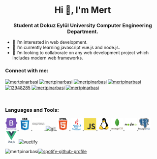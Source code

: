 <h1 align="center">Hi 👋, I'm Mert</h1>
<h3 align="center">Student at Dokuz Eylül University Computer Engineering Department.</h3>


- 👀 I’m interested in web development.
- 🌱 I’m currently learning javascript vue.js and node.js.
- 💞️ I’m looking to collaborate on any web development project which includes modern web frameworks.

<h3 align="left">Connect with me:</h3>
<p align="left">
<a href="https://linkedin.com/in/mertpinarbasi" target="blank"><img align="center" src="https://raw.githubusercontent.com/rahuldkjain/github-profile-readme-generator/master/src/images/icons/Social/linked-in-alt.svg" alt="mertpinarbasi" height="30" width="40" /></a>
<a href="https://twitter.com/mertpinarbasi" target="blank"><img align="center" src="https://raw.githubusercontent.com/rahuldkjain/github-profile-readme-generator/master/src/images/icons/Social/twitter.svg" alt="mertpinarbasi" height="30" width="40" /></a>
 <a href="https://open.spotify.com/user/11171872961?si=f2b04054498143b3" target="blank"><img align="center" src="https://raw.githubusercontent.com/peterthehan/peterthehan/6e7ac61e2a595a9687945b1ffbbf584d83aafbcb/assets/spotify.svg" alt="mertpinarbasi" height="30" width="40" /></a>
 <a href="https://steamcommunity.com/id/xplo1tt" target="blank"><img align="center" src="https://upload.wikimedia.org/wikipedia/commons/thumb/c/c6/Breezeicons-apps-48-steam.svg/72px-Breezeicons-apps-48-steam.svg.png" alt="mertpinarbasi" height="30" width="30" /></a>
<a href="https://stackoverflow.com/users/12948285" target="blank"><img align="center" src="https://raw.githubusercontent.com/rahuldkjain/github-profile-readme-generator/master/src/images/icons/Social/stack-overflow.svg" alt="12948285" height="30" width="40" /></a>
<a href="https://www.leetcode.com/mertpinarbasi" target="blank"><img align="center" src="https://raw.githubusercontent.com/rahuldkjain/github-profile-readme-generator/master/src/images/icons/Social/leet-code.svg" alt="mertpinarbasi" height="30" width="40" /></a>
 <a href="https://dev.to/mertpinarbasi" target="blank"><img align="center" src="https://raw.githubusercontent.com/rahuldkjain/github-profile-readme-generator/master/src/images/icons/Social/devto.svg" alt="mertpinarbasi" height="30" width="40" /></a>
</p>





<br />
 




<h3 align="left">Languages and Tools:</h3>
<p align="left"> <a href="https://getbootstrap.com" target="_blank" rel="noreferrer"> <img src="https://raw.githubusercontent.com/devicons/devicon/master/icons/bootstrap/bootstrap-plain-wordmark.svg" alt="bootstrap" width="40" height="40"/> </a> <a href="https://www.w3schools.com/css/" target="_blank" rel="noreferrer"> <img src="https://raw.githubusercontent.com/devicons/devicon/master/icons/css3/css3-original-wordmark.svg" alt="css3" width="40" height="40"/> </a> <a href="https://expressjs.com" target="_blank" rel="noreferrer"> <img src="https://raw.githubusercontent.com/devicons/devicon/master/icons/express/express-original-wordmark.svg" alt="express" width="40" height="40"/> </a> <a href="https://git-scm.com/" target="_blank" rel="noreferrer"> <img src="https://www.vectorlogo.zone/logos/git-scm/git-scm-icon.svg" alt="git" width="40" height="40"/> </a> <a href="https://www.w3.org/html/" target="_blank" rel="noreferrer"> <img src="https://raw.githubusercontent.com/devicons/devicon/master/icons/html5/html5-original-wordmark.svg" alt="html5" width="40" height="40"/> </a> <a href="https://www.java.com" target="_blank" rel="noreferrer"> <img src="https://raw.githubusercontent.com/devicons/devicon/master/icons/java/java-original.svg" alt="java" width="40" height="40"/> </a> <a href="https://developer.mozilla.org/en-US/docs/Web/JavaScript" target="_blank" rel="noreferrer"> <img src="https://raw.githubusercontent.com/devicons/devicon/master/icons/javascript/javascript-original.svg" alt="javascript" width="40" height="40"/> </a> <a href="https://www.linux.org/" target="_blank" rel="noreferrer"> <img src="https://raw.githubusercontent.com/devicons/devicon/master/icons/linux/linux-original.svg" alt="linux" width="40" height="40"/> </a> <a href="https://www.mongodb.com/" target="_blank" rel="noreferrer"> <img src="https://raw.githubusercontent.com/devicons/devicon/master/icons/mongodb/mongodb-original-wordmark.svg" alt="mongodb" width="40" height="40"/> </a> <a href="https://nodejs.org" target="_blank" rel="noreferrer"> <img src="https://raw.githubusercontent.com/devicons/devicon/master/icons/nodejs/nodejs-original-wordmark.svg" alt="nodejs" width="40" height="40"/> </a> <a href="https://www.postgresql.org" target="_blank" rel="noreferrer"> <img src="https://raw.githubusercontent.com/devicons/devicon/master/icons/postgresql/postgresql-original-wordmark.svg" alt="postgresql" width="40" height="40"/> </a> <a href="https://vuejs.org/" target="_blank" rel="noreferrer"> <img src="https://raw.githubusercontent.com/devicons/devicon/master/icons/vuejs/vuejs-original-wordmark.svg" alt="vuejs" width="40" height="40"/> </a> <a href="https://vuetifyjs.com/en/" target="_blank" rel="noreferrer"> <img src="https://bestofjs.org/logos/vuetify.svg" alt="vuetify" width="40" height="40"/> </a> </p>

<p><img align="left" src="https://github-readme-stats.vercel.app/api/top-langs?username=mertpinarbasi&show_icons=true&theme=dracula&locale=en&layout=compact" alt="mertpinarbasi" /></p>

[![spotify-github-profile](https://spotify-github-profile.vercel.app/api/view?uid=11171872961&cover_image=true&theme=novatorem&bar_color=b14e79&bar_color_cover=true)](https://spotify-github-profile.vercel.app/api/view?uid=11171872961&redirect=true)

[linkedin]: https://linkedin.com/in/mertpinarbasi
[spotify]: https://open.spotify.com/user/11171872961?si=f2b04054498143b3
[steam]: https://steamcommunity.com/id/xplo1tt
